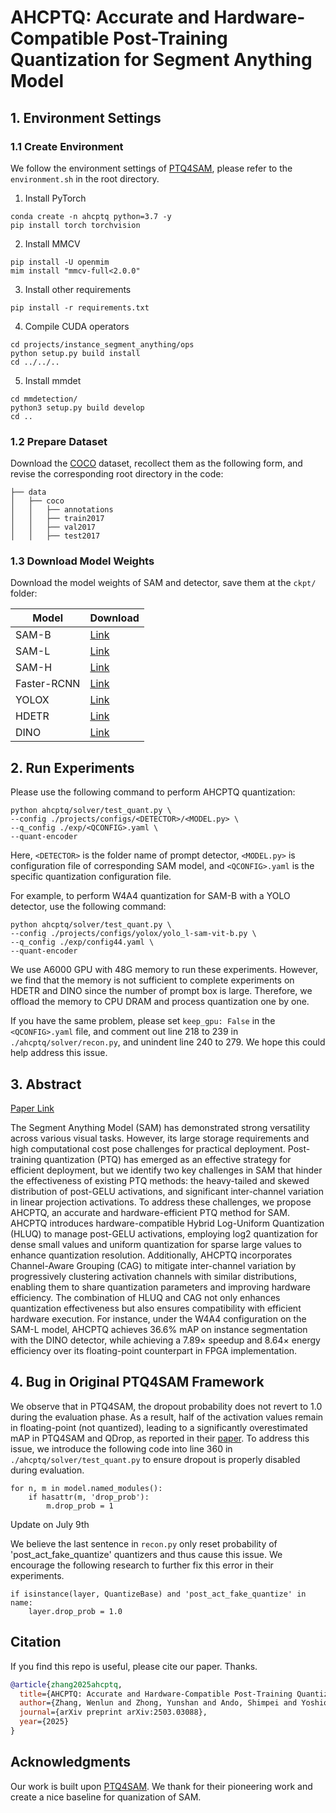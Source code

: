 # AHCPTQ: Accurate and Hardware-Compatible Post-Training Quantization for Segment Anything Model

## 1. Environment Settings

### 1.1 Create Environment

We follow the environment settings of [PTQ4SAM](https://github.com/chengtao-lv/PTQ4SAM), please refer to the ``environment.sh`` in the root directory.
1. Install PyTorch
```
conda create -n ahcptq python=3.7 -y
pip install torch torchvision
```

2. Install MMCV

```
pip install -U openmim
mim install "mmcv-full<2.0.0"
```

3. Install other requirements

```
pip install -r requirements.txt
```

4. Compile CUDA operators

```
cd projects/instance_segment_anything/ops
python setup.py build install
cd ../../..
```

5. Install mmdet
```
cd mmdetection/
python3 setup.py build develop
cd ..
```

### 1.2 Prepare Dataset
Download the [COCO](https://drive.google.com/file/d/1j92XnlzQZwPff2sP_nwU3LE9Npemkn7Q/view?usp=sharing) dataset, recollect them as the following form, and revise the corresponding root directory in the code:

```
├── data
│   ├── coco
│   │   ├── annotations
│   │   ├── train2017
│   │   ├── val2017
│   │   ├── test2017
```
### 1.3 Download Model Weights

Download the model weights of SAM and detector, save them at the ``ckpt/`` folder:

| Model       | Download                                                                                    |
|-------------|---------------------------------------------------------------------------------------------|
| SAM-B       | [Link](https://drive.google.com/file/d/1UlwYWVRsS4SbSPDXlR5_dVmcuqT8CzeI/view?usp=sharing)  |
| SAM-L       | [Link](https://drive.google.com/file/d/14MBHh7OFwY8EpaGkX6ZyjUAw83wywk7U/view?usp=sharing)  |
| SAM-H       | [Link](https://drive.google.com/file/d/1fMJyX938_H17OxfVq6PQZ_ef9TBy5r36/view?usp=sharing)  |
| Faster-RCNN | [Link](https://drive.google.com/file/d/1RKTLk07E4apoRzwoeQbnaY8ZxEX1SlbG/view?usp=sharing)  |
| YOLOX       | [Link](https://drive.google.com/file/d/1FQeKOaDJzwqXq4zz8-VHJbn6iKFT4HLt/view?usp=sharing)  |
| HDETR       | [Link](https://drive.google.com/file/d/1i7iMAicmoif8tUbuHEntVtmEsJrpXTZ4/view?usp=sharing)  |
| DINO        | [Link](https://drive.google.com/file/d/1DDHkZcVI9TwmN9vqEYXFBjRZVsBK4yLO/view?usp=sharing)  |

## 2. Run Experiments

Please use the following command to perform AHCPTQ quantization:

```
python ahcptq/solver/test_quant.py \
--config ./projects/configs/<DETECTOR>/<MODEL.py> \
--q_config ./exp/<QCONFIG>.yaml \
--quant-encoder
```

Here, ``<DETECTOR>`` is the folder name of prompt detector, ``<MODEL.py>`` is configuration file of corresponding SAM model, and ``<QCONFIG>.yaml`` is the specific quantization configuration file.

For example, to perform W4A4 quantization for SAM-B with a YOLO detector, use the following command:

```
python ahcptq/solver/test_quant.py \
--config ./projects/configs/yolox/yolo_l-sam-vit-b.py \
--q_config ./exp/config44.yaml \
--quant-encoder
```

We use A6000 GPU with 48G memory to run these experiments. However, we find that the memory is not sufficient to complete experiments on HDETR and DINO since the number of prompt box is large. Therefore, we offload the memory to CPU DRAM and process quantization one by one.

If you have the same problem, please set ``keep_gpu: False`` in the ``<QCONFIG>.yaml`` file, and comment out line 218 to 239 in ``./ahcptq/solver/recon.py``, and unindent line 240 to 279. We hope this could help address this issue.

## 3. Abstract

<a href="https://arxiv.org/abs/2503.03088" target="_blank">Paper Link</a>

The Segment Anything Model (SAM) has demonstrated strong versatility across various visual tasks. However, its large storage requirements and high computational cost pose challenges for practical deployment. Post-training quantization (PTQ) has emerged as an effective strategy for efficient deployment, but we identify two key challenges in SAM that hinder the effectiveness of existing PTQ methods: the heavy-tailed and skewed distribution of post-GELU activations, and significant inter-channel variation in linear projection activations. To address these challenges, we propose AHCPTQ, an accurate and hardware-efficient PTQ method for SAM. AHCPTQ introduces hardware-compatible Hybrid Log-Uniform Quantization (HLUQ) to manage post-GELU activations, employing log2 quantization for dense small values and uniform quantization for sparse large values to enhance quantization resolution. Additionally, AHCPTQ incorporates Channel-Aware Grouping (CAG) to mitigate inter-channel variation by progressively clustering activation channels with similar distributions, enabling them to share quantization parameters and improving hardware efficiency. The combination of HLUQ and CAG not only enhances quantization effectiveness but also ensures compatibility with efficient hardware execution. For instance, under the W4A4 configuration on the SAM-L model, AHCPTQ achieves 36.6\% mAP on instance segmentation with the DINO detector, while achieving a $7.89\times$ speedup and $8.64\times$ energy efficiency over its floating-point counterpart in FPGA implementation.

## 4. Bug in Original PTQ4SAM Framework

We observe that in PTQ4SAM, the dropout probability does not revert to 1.0 during the evaluation phase. As a result, half of the activation values remain in floating-point (not quantized), leading to a significantly overestimated mAP in PTQ4SAM and QDrop, as reported in their [paper](https://arxiv.org/abs/2405.03144). To address this issue, we introduce the following code into line 360 in ``./ahcptq/solver/test_quant.py`` to ensure dropout is properly disabled during evaluation.

```
for n, m in model.named_modules():
    if hasattr(m, 'drop_prob'):
        m.drop_prob = 1
```

Update on July 9th

We believe the last sentence in `recon.py` only reset probability of 'post_act_fake_quantize' quantizers and thus cause this issue. We encourage the following research to further fix this error in their experiments.

```
if isinstance(layer, QuantizeBase) and 'post_act_fake_quantize' in name:
    layer.drop_prob = 1.0
```

## Citation

If you find this repo is useful, please cite our paper. Thanks.

```bibtex
@article{zhang2025ahcptq,
  title={AHCPTQ: Accurate and Hardware-Compatible Post-Training Quantization for Segment Anything Model},
  author={Zhang, Wenlun and Zhong, Yunshan and Ando, Shimpei and Yoshioka, Kentaro},
  journal={arXiv preprint arXiv:2503.03088},
  year={2025}
}
```

## Acknowledgments
Our work is built upon [PTQ4SAM](https://github.com/chengtao-lv/PTQ4SAM). We thank for their pioneering work and create a nice baseline for quanization of SAM.
